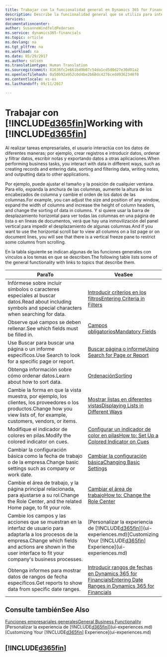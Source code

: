 ```yaml
---
title: Trabajar con la funcionalidad general en Dynamics 365 for Financials | Documentos de Microsoft
description: Describe la funcionalidad general que se utiliza para interactuar con los datos en Financials, como introducir valores, ordenar datos y cambiar de vista.
services: 
documentationcenter: 
author: SusanneWindfeldPedersen
ms.service: dynamics365-financials
ms.topic: article
ms.devlang: na
ms.tgt_pltfrm: na
ms.workload: na
ms.date: 05/29/2017
ms.author: solsen
ms.translationtype: Human Translation
ms.sourcegitcommit: 81636fc2e661bd9b07c54da1cd5d0d27e30d01a2
ms.openlocfilehash: 0a50b92a952c0d4be2b68dc4278cedd9362348f0
ms.contentlocale: es-es
ms.lasthandoff: 09/11/2017

---
```

# <a name="working-with-included365finincludesd365finlongmdmd"></a><span data-ttu-id="783da-103">Trabajar con [!INCLUDE[d365fin](includes/d365fin_long_md.md)]</span><span class="sxs-lookup"><span data-stu-id="783da-103">Working with [!INCLUDE[d365fin](includes/d365fin_long_md.md)]</span></span>
<span data-ttu-id="783da-104">Al realizar tareas empresariales, el usuario interactúa con los datos de diferentes maneras; por ejemplo, crear registros e introducir datos, ordenar y filtrar datos, escribir notas y exportando datos a otras aplicaciones.</span><span class="sxs-lookup"><span data-stu-id="783da-104">When performing business tasks, you interact with data in different ways, such as creating records and entering data, sorting and filtering data, writing notes, and outputting data to other applications.</span></span>

<span data-ttu-id="783da-105">Por ejemplo, puede ajustar el tamaño y la posición de cualquier ventana. Para ello, expanda la anchura de las columnas, aumente la altura de los encabezados de columna y cambie el orden de los datos de las columnas.</span><span class="sxs-lookup"><span data-stu-id="783da-105">For example, you can adjust the size and position of any window, expand the width of columns and increase the height of column headers, and change the sorting of data in columns.</span></span> <span data-ttu-id="783da-106">Y si quiere usar la barra de desplazamiento horizontal para ver todas las columnas en una página de lista o en líneas de documentos, verá que hay una inmovilización del panel vertical para impedir el desplazamiento de algunas columnas.</span><span class="sxs-lookup"><span data-stu-id="783da-106">And if you want to use the horizontal scroll bar to view all columns on a list page or on document lines, you will see that there is a vertical freeze pane to restrict some columns from scrolling.</span></span>

<span data-ttu-id="783da-107">En la tabla siguiente se indican algunas de las funciones generales con vínculos a los temas en que se describen.</span><span class="sxs-lookup"><span data-stu-id="783da-107">The following table lists some of the general functionality with links to topics that describe them.</span></span>

| <span data-ttu-id="783da-108">Para</span><span class="sxs-lookup"><span data-stu-id="783da-108">To</span></span> | <span data-ttu-id="783da-109">Vea</span><span class="sxs-lookup"><span data-stu-id="783da-109">See</span></span> |
| --- | --- |
| <span data-ttu-id="783da-110">Infórmese sobre incluir símbolos o caracteres especiales al buscar datos.</span><span class="sxs-lookup"><span data-stu-id="783da-110">Read about including symbols and special characters when searching for data.</span></span> |[<span data-ttu-id="783da-111">Introducir criterios en los filtros</span><span class="sxs-lookup"><span data-stu-id="783da-111">Entering Criteria in Filters</span></span>](ui-enter-criteria-filters.md) |
| <span data-ttu-id="783da-112">Observe qué campos se deben rellenar.</span><span class="sxs-lookup"><span data-stu-id="783da-112">See which fields must be filled in.</span></span> |[<span data-ttu-id="783da-113">Campos obligatorios</span><span class="sxs-lookup"><span data-stu-id="783da-113">Mandatory Fields</span></span>](ui-mandatory-fields.md) |
| <span data-ttu-id="783da-114">Use Buscar para buscar una página o un informe específicos.</span><span class="sxs-lookup"><span data-stu-id="783da-114">Use Search to look for a specific page or report.</span></span> |[<span data-ttu-id="783da-115">Buscar página o informe</span><span class="sxs-lookup"><span data-stu-id="783da-115">Using Search for Page or Report</span></span>](ui-search.md) |
| <span data-ttu-id="783da-116">Obtenga información sobre cómo ordenar datos.</span><span class="sxs-lookup"><span data-stu-id="783da-116">Learn about how to sort data.</span></span> |[<span data-ttu-id="783da-117">Ordenación</span><span class="sxs-lookup"><span data-stu-id="783da-117">Sorting</span></span>](ui-sorting.md) |
| <span data-ttu-id="783da-118">Cambie la forma en que la vista muestra, por ejemplo, los clientes, los proveedores o los productos.</span><span class="sxs-lookup"><span data-stu-id="783da-118">Change how you view lists of, for example, customers, vendors, or items.</span></span> |[<span data-ttu-id="783da-119">Mostrar listas en diferentes vistas</span><span class="sxs-lookup"><span data-stu-id="783da-119">Displaying Lists in Different Ways</span></span>](across-display-lists-different-views.md) |
| <span data-ttu-id="783da-120">Modifique el indicador de colores en pilas.</span><span class="sxs-lookup"><span data-stu-id="783da-120">Modify the colored indicator on cues.</span></span> |[<span data-ttu-id="783da-121">Configurar un indicador de color en pilas</span><span class="sxs-lookup"><span data-stu-id="783da-121">How to: Set Up a Colored Indicator on Cues</span></span>](ui-how-setup-colored-indicator-cues.md) |
| <span data-ttu-id="783da-122">Cambiar la configuración básica como la fecha de trabajo o de la empresa.</span><span class="sxs-lookup"><span data-stu-id="783da-122">Change basic settings such as company or work date.</span></span> |[<span data-ttu-id="783da-123">Cambiar la configuración básica</span><span class="sxs-lookup"><span data-stu-id="783da-123">Changing Basic Settings</span></span>](ui-change-basic-settings.md) |
| <span data-ttu-id="783da-124">Cambie el área de trabajo, y la página principal relacionada, para ajustarse a su rol.</span><span class="sxs-lookup"><span data-stu-id="783da-124">Change the Role Center, and the related Home page, to fit your role.</span></span> |[<span data-ttu-id="783da-125">Cambiar el área de trabajo</span><span class="sxs-lookup"><span data-stu-id="783da-125">How to: Change the Role Center</span></span>](change-role.md) |
| <span data-ttu-id="783da-126">Cambie los campos y las acciones que se muestran en la interfaz de usuario para adaptarla a los procesos de la empresa.</span><span class="sxs-lookup"><span data-stu-id="783da-126">Change which fields and actions are shown in the user interface to fit your company's business processes.</span></span> |<span data-ttu-id="783da-127">[Personalizar la experiencia de [!INCLUDE[d365fin](includes/d365fin_md.md)]](ui-experiences.md)</span><span class="sxs-lookup"><span data-stu-id="783da-127">[Customizing Your [!INCLUDE[d365fin](includes/d365fin_md.md)] Experience](ui-experiences.md)</span></span> |
| <span data-ttu-id="783da-128">Obtenga informes para mostrar datos de rangos de fecha específicos.</span><span class="sxs-lookup"><span data-stu-id="783da-128">Get reports to show data from specific date ranges.</span></span> |[<span data-ttu-id="783da-129">Introducir rangos de fechas en Dynamics 365 for Financials</span><span class="sxs-lookup"><span data-stu-id="783da-129">Entering Date Ranges in Dynamics 365 for Financials</span></span>](ui-enter-date-ranges.md) |

## <a name="see-also"></a><span data-ttu-id="783da-130">Consulte también</span><span class="sxs-lookup"><span data-stu-id="783da-130">See Also</span></span>
[<span data-ttu-id="783da-131">Funciones empresariales generales</span><span class="sxs-lookup"><span data-stu-id="783da-131">General Business Functionality</span></span>](ui-across-business-areas.md)  
<span data-ttu-id="783da-132">[Personalizar la experiencia de [!INCLUDE[d365fin](includes/d365fin_md.md)]](ui-experiences.md)</span><span class="sxs-lookup"><span data-stu-id="783da-132">[Customizing Your [!INCLUDE[d365fin](includes/d365fin_md.md)] Experience](ui-experiences.md)</span></span>  

## [!INCLUDE[d365fin](includes/free_trial_md.md)]

